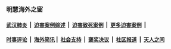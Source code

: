 
### 明慧海外之窗

####  [武汉肺炎](indexes/365.md?t=01161400) &nbsp;|&nbsp;  [迫害案例综述](indexes/328.md?t=01161400) &nbsp;|&nbsp; [迫害致死案例](indexes/277.md?t=01161400)  &nbsp;|&nbsp; [更多迫害案例](indexes/81.md?t=01161400)  &nbsp;|&nbsp; 
####  [时事评论](indexes/251.md?t=01161400) &nbsp;|&nbsp; [海外简讯](indexes/245.md?t=01161400)&nbsp;|&nbsp;  [社会支持](indexes/140.md?t=01161400) &nbsp;|&nbsp; [褒奖决议](indexes/282.md?t=01161400) &nbsp;|&nbsp; [社区报道](indexes/91.md?t=01161400)  &nbsp;|&nbsp; [天人之间](indexes/78.md?t=01161400) 

